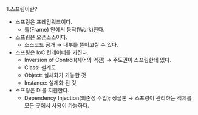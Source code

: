 1.스프링이란?
- 스프링은 프레임워크이다.
    - 틀(Frame) 안에서 동작(Work)한다.
- 스프링은 오픈소스이다.
    - 소스코드 공개 
        → 내부를 뜯어고칠 수 있다.
- 스프링은 IoC 컨테이너를 가진다.
    - Inversion of Controll(제어의 역전)
        → 주도권이 스프링한테 있다.
    - Class: 설계도
    - Object: 실체화가 가능한 것
    - Instance: 실체화 된 것
- 스프링은 DI를 지원한다.
    - Dependency Injection(의존성 주입); 싱글톤
        → 스프링이 관리하는 객체를 모든 곳에서 사용이 가능하다.

